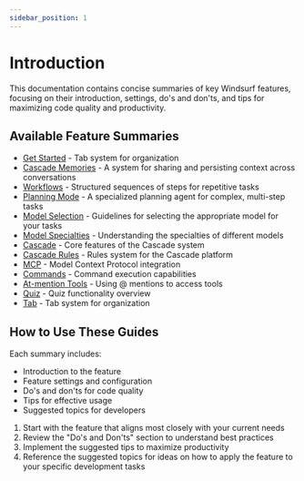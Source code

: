 ```yaml
---
sidebar_position: 1
---
```


# Introduction

This documentation contains concise summaries of key Windsurf features, focusing on their introduction, settings, do's and don'ts, and tips for maximizing code quality and productivity.

## Available Feature Summaries

- [Get Started](./get-started) - Tab system for organization
- [Cascade Memories](./cascade-memories) - A system for sharing and persisting context across conversations
- [Workflows](./workflows) - Structured sequences of steps for repetitive tasks
- [Planning Mode](./planning-mode) - A specialized planning agent for complex, multi-step tasks
- [Model Selection](./model-selection) - Guidelines for selecting the appropriate model for your tasks
- [Model Specialties](./model-specialties-specialty) - Understanding the specialties of different models
- [Cascade](./cascade) - Core features of the Cascade system
- [Cascade Rules](./cascade-rules) - Rules system for the Cascade platform
- [MCP](./mcp) - Model Context Protocol integration
- [Commands](./command) - Command execution capabilities
- [At-mention Tools](./at-mention-tools) - Using @ mentions to access tools
- [Quiz](./quiz) - Quiz functionality overview
- [Tab](./tab) - Tab system for organization

## How to Use These Guides

Each summary includes:
- Introduction to the feature
- Feature settings and configuration
- Do's and don'ts for code quality
- Tips for effective usage
- Suggested topics for developers

1. Start with the feature that aligns most closely with your current needs
2. Review the "Do's and Don'ts" section to understand best practices
3. Implement the suggested tips to maximize productivity
4. Reference the suggested topics for ideas on how to apply the feature to your specific development tasks
